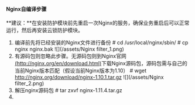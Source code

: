 #### Nginx自编译步骤
**建议：**在安装防护模块前先重启一次Nginx的服务，确保业务重启后可以正常运行，然后再安装云锁防护模块。

1. 编译前先将已经安装的Nginx文件进行备份
       # cd /usr/local/nginx/sbin/
       # cp nginx nginx.bak
![](/assets/Nginx filter_1.png)
2. 有源码包则忽略此步骤。无源码包则到Nginx官网[(http://nginx.org/en/download.html)](http://nginx.org/en/download.html)下载Nginx源码包，源码包需与自己的当前Nginx版本匹配（假设当前Nginx版本为1.10）
       # wget http://nginx.org/download/nginx-1.10.1.tar.gz
![](/assets/Nginx filter_2.png)
3. 解压nginx源码包
       # tar zxvf nginx-1.11.4.tar.gz
4. 